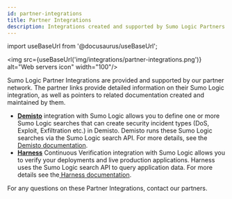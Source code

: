 ```yaml
---
id: partner-integrations
title: Partner Integrations
description: Integrations created and supported by Sumo Logic Partners.
---
```


import useBaseUrl from '@docusaurus/useBaseUrl';

<img src={useBaseUrl('img/integrations/partner-integrations.png')} alt="Web servers icon" width="100"/>

Sumo Logic Partner Integrations are provided and supported by our partner network. The partner links provide detailed information on their Sumo Logic integration, as well as pointers to related documentation created and maintained by them.

* **[Demisto](https://www.demisto.com/)** integration with Sumo Logic allows you to define one or more Sumo Logic searches that can create security incident types (DoS, Exploit, Exfiltration etc.) in Demisto. Demisto runs these Sumo Logic searches via the Sumo Logic search API. For more details, see the[ Demisto documentation](https://support.demisto.com/hc/en-us/articles/115002648087-Sumologic).
* **[Harness](https://harness.io/)** Continuous Verification integration with Sumo Logic allows you to verify your deployments and live production applications. Harness uses the Sumo Logic search API to query application data. For more details see the[ Harness documentation](https://docs.harness.io/article/wb2k4u4kxm-sumo-logic-verification-overview).

For any questions on these Partner Integrations, contact our partners.
